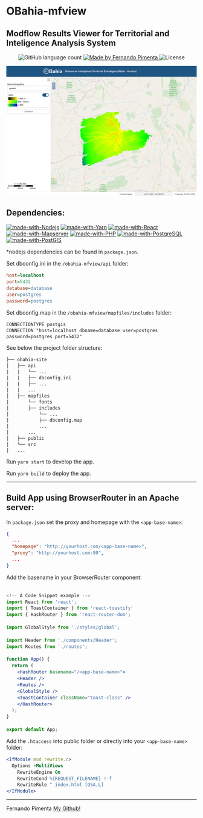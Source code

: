 # OBahia-mfview

## Modflow Results Viewer for Territorial and Inteligence Analysis System

<p align="center">
  <img alt="GitHub language count" src="https://img.shields.io/github/languages/count/pimentafm/obahia-mfview?color=blue">

  <a href="https://github.com/pimentafm">
    <img alt="Made by Fernando Pimenta" src="https://img.shields.io/badge/made%20by-Fernando%20Pimenta-blue">
  </a>

  <img alt="License" src="https://img.shields.io/badge/license-MIT-blue">
</p>

![alt text](/public/app.png)

## Dependencies:
[![made-with-Nodejs](https://img.shields.io/badge/Nodejs-green.svg)](https://nodejs.org/)
[![made-with-Yarn](https://img.shields.io/badge/Yarn-2188b6.svg)](https://yarnpkg.com/)
[![made-with-React](https://img.shields.io/badge/React-61dafb.svg)](https://https://reactjs.org/)
[![made-with-Mapserver](https://img.shields.io/badge/Mapserver-33a333.svg)](https://mapserver.org/)
[![made-with-PHP](https://img.shields.io/badge/Django-purple.svg)](https://www.php.net/)
[![made-with-PostgreSQL](https://img.shields.io/badge/PostgreSQL-33658f.svg)](https://www.postgresql.org/)
[![made-with-PostGIS](https://img.shields.io/badge/PostGIS-5a7a9f.svg)](https://postgis.net/)

*nodejs dependencies can be found in `package.json`.

Set dbconfig.ini in the `/obahia-mfview/api` folder:

```ini
host=localhost
port=5432
database=database
user=postgres
password=postgres
```

Set dbconfig.map in the `/obahia-mfview/mapfiles/includes` folder:

```
CONNECTIONTYPE postgis
CONNECTION "host=localhost dbname=database user=postgres password=postgres port=5432"
```

See below the project folder structure:

```
├── obahia-site             
│   ├── api    
|   |   └── ...
|   |   ├── dbconfig.ini
|   |   ├── ...
|   |   ...
│   ├── mapfiles
|       └── fonts
|       ├── includes
|           └── ...
|           ├── dbconfig.map
|           ...
|       ...
│   ├── public       
│   └── src
│   ...
```

Run `yarn start` to develop the app.

Run `yarn build` to deploy the app.

<hr>

## Build App using BrowserRouter in an Apache server:

In `package.json` set the proxy and homepage with the `<app-base-name>`:

```json
{
  ...
  "homepage": "http://yourhost.com/<app-base-name>",
  "proxy": "http://yourhost.com:80",
  ...
}
```

Add the basename in your BrowserRouter component:

```jsx

<!-- A Code Snippet example -->
import React from 'react';
import { ToastContainer } from 'react-toastify'
import { HashRouter } from 'react-router-dom';

import GlobalStyle from './styles/global';

import Header from './components/Header';
import Routes from './routes';

function App() {
  return (
    <HashRouter basename="/<app-base-name>">
    <Header />
    <Routes />
    <GlobalStyle />
    <ToastContainer className="toast-class" />
    </HashRouter>
  );
}

export default App;
```

Add the `.htaccess` into public folder or directly into your `<app-base-name>` folder:

```apache
<IfModule mod_rewrite.c>
  Options -MultiViews
	RewriteEngine On
	RewriteCond %{REQUEST_FILENAME} !-f
	RewriteRule ^ index.html [QSA,L]
</IfModule>
```
<hr>

Fernando Pimenta [My Github!](https://github.com/pimentafm)
